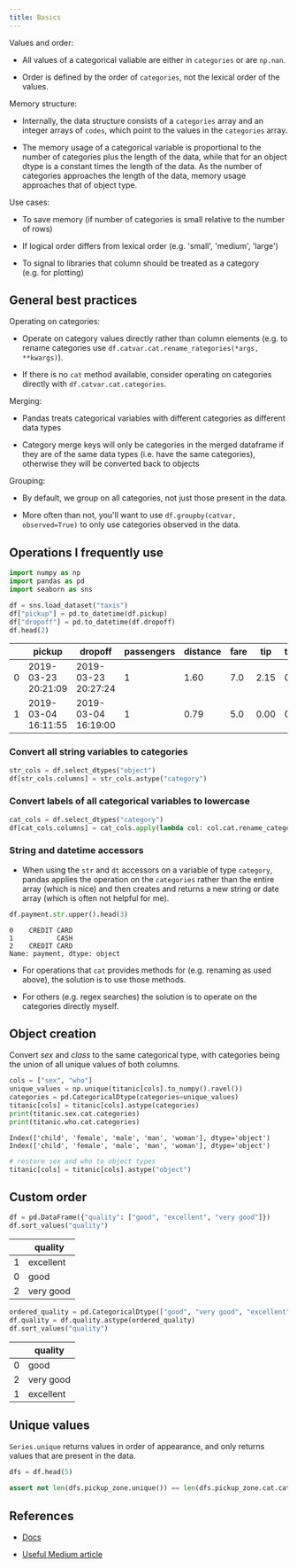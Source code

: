 ```yaml
---
title: Basics
---
```


<script src="https://cdnjs.cloudflare.com/ajax/libs/require.js/2.3.6/require.min.js" integrity="sha512-c3Nl8+7g4LMSTdrm621y7kf9v3SDPnhxLNhcjFJbKECVnmZHTdo+IRO05sNLTH/D3vA6u1X32ehoLC7WFVdheg==" crossorigin="anonymous"></script>
<script src="https://cdnjs.cloudflare.com/ajax/libs/jquery/3.5.1/jquery.min.js" integrity="sha512-bLT0Qm9VnAYZDflyKcBaQ2gg0hSYNQrJ8RilYldYQ1FxQYoCLtUjuuRuZo+fjqhx/qtq/1itJ0C2ejDxltZVFg==" crossorigin="anonymous"></script>
<script type="application/javascript">define('jquery', [],function() {return window.jQuery;})</script>


Values and order:

-   All values of a categorical valiable are either in `categories` or are `np.nan`.

-   Order is defined by the order of `categories`, not the lexical order of the values.

Memory structure:

-   Internally, the data structure consists of a `categories` array and an integer arrays of `codes`, which point to the values in the `categories` array.

-   The memory usage of a categorical variable is proportional to the number of categories plus the length of the data, while that for an object dtype is a constant times the length of the data. As the number of categories approaches the length of the data, memory usage approaches that of object type.

Use cases:

-   To save memory (if number of categories is small relative to the number of rows)

-   If logical order differs from lexical order (e.g. 'small', 'medium', 'large')

-   To signal to libraries that column should be treated as a category (e.g. for plotting)

## General best practices

Operating on categories:

-   Operate on category values directly rather than column elements (e.g. to rename categories use `df.catvar.cat.rename_rategories(*args, **kwargs)`).

-   If there is no `cat` method available, consider operating on categories directly with `df.catvar.cat.categories`.

Merging:

-   Pandas treats categorical variables with different categories as different data types

-   Category merge keys will only be categories in the merged dataframe if they are of the same data types (i.e. have the same categories), otherwise they will be converted back to objects

Grouping:

-   By default, we group on all categories, not just those present in the data.

-   More often than not, you'll want to use `df.groupby(catvar, observed=True)` to only use categories observed in the data.

## Operations I frequently use

``` python
import numpy as np
import pandas as pd
import seaborn as sns
```

``` python
df = sns.load_dataset("taxis")
df["pickup"] = pd.to_datetime(df.pickup)
df["dropoff"] = pd.to_datetime(df.dropoff)
df.head(2)
```

<div>
<style scoped>
    .dataframe tbody tr th:only-of-type {
        vertical-align: middle;
    }

    .dataframe tbody tr th {
        vertical-align: top;
    }

    .dataframe thead th {
        text-align: right;
    }
</style>

|     | pickup              | dropoff             | passengers | distance | fare | tip  | tolls | total | color  | payment     | pickup_zone           | dropoff_zone          | pickup_borough | dropoff_borough |
|-----|---------------------|---------------------|------------|----------|------|------|-------|-------|--------|-------------|-----------------------|-----------------------|----------------|-----------------|
| 0   | 2019-03-23 20:21:09 | 2019-03-23 20:27:24 | 1          | 1.60     | 7.0  | 2.15 | 0.0   | 12.95 | yellow | credit card | Lenox Hill West       | UN/Turtle Bay South   | Manhattan      | Manhattan       |
| 1   | 2019-03-04 16:11:55 | 2019-03-04 16:19:00 | 1          | 0.79     | 5.0  | 0.00 | 0.0   | 9.30  | yellow | cash        | Upper West Side South | Upper West Side South | Manhattan      | Manhattan       |

</div>

### Convert all string variables to categories

``` python
str_cols = df.select_dtypes("object")
df[str_cols.columns] = str_cols.astype("category")
```

### Convert labels of all categorical variables to lowercase

``` python
cat_cols = df.select_dtypes("category")
df[cat_cols.columns] = cat_cols.apply(lambda col: col.cat.rename_categories(str.lower))
```

### String and datetime accessors

-   When using the `str` and `dt` accessors on a variable of type `category`, pandas applies the operation on the `categories` rather than the entire array (which is nice) and then creates and returns a new string or date array (which is often not helpful for me).

``` python
df.payment.str.upper().head(3)
```

    0    CREDIT CARD
    1           CASH
    2    CREDIT CARD
    Name: payment, dtype: object

-   For operations that `cat` provides methods for (e.g. renaming as used above), the solution is to use those methods.

-   For others (e.g. regex searches) the solution is to operate on the categories directly myself.

## Object creation

Convert *sex* and *class* to the same categorical type, with categories being the union of all unique values of both columns.

``` python
cols = ["sex", "who"]
unique_values = np.unique(titanic[cols].to_numpy().ravel())
categories = pd.CategoricalDtype(categories=unique_values)
titanic[cols] = titanic[cols].astype(categories)
print(titanic.sex.cat.categories)
print(titanic.who.cat.categories)
```

    Index(['child', 'female', 'male', 'man', 'woman'], dtype='object')
    Index(['child', 'female', 'male', 'man', 'woman'], dtype='object')

``` python
# restore sex and who to object types
titanic[cols] = titanic[cols].astype("object")
```

## Custom order

``` python
df = pd.DataFrame({"quality": ["good", "excellent", "very good"]})
df.sort_values("quality")
```

<div>
<style scoped>
    .dataframe tbody tr th:only-of-type {
        vertical-align: middle;
    }

    .dataframe tbody tr th {
        vertical-align: top;
    }

    .dataframe thead th {
        text-align: right;
    }
</style>

|     | quality   |
|-----|-----------|
| 1   | excellent |
| 0   | good      |
| 2   | very good |

</div>

``` python
ordered_quality = pd.CategoricalDtype(["good", "very good", "excellent"], ordered=True)
df.quality = df.quality.astype(ordered_quality)
df.sort_values("quality")
```

<div>
<style scoped>
    .dataframe tbody tr th:only-of-type {
        vertical-align: middle;
    }

    .dataframe tbody tr th {
        vertical-align: top;
    }

    .dataframe thead th {
        text-align: right;
    }
</style>

|     | quality   |
|-----|-----------|
| 0   | good      |
| 2   | very good |
| 1   | excellent |

</div>

## Unique values

`Series.unique` returns values in order of appearance, and only returns values that are present in the data.

``` python
dfs = df.head(5)
```

``` python
assert not len(dfs.pickup_zone.unique()) == len(dfs.pickup_zone.cat.categories)
```

## References

-   [Docs](https://pandas.pydata.org/pandas-docs/stable/user_guide/categorical.html#object-creation)

-   [Useful Medium article](https://towardsdatascience.com/staying-sane-while-adopting-pandas-categorical-datatypes-78dbd19dcd8a)
